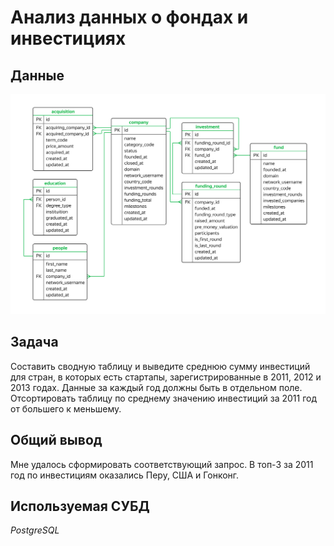 # Анализ данных о фондах и инвестициях


## Данные

![image](basic_sql_project_ERD.png)

## Задача

Составить сводную таблицу и выведите среднюю сумму инвестиций для стран, в которых есть стартапы, зарегистрированные в 2011, 2012 и 2013 годах. Данные за каждый год должны быть в отдельном поле. Отсортировать таблицу по среднему значению инвестиций за 2011 год от большего к меньшему.

## 

## Общий вывод

Мне удалось сформировать соответствующий запрос. В топ-3 за 2011 год по инвестициям оказались Перу, США и Гонконг.

## 

## Используемая СУБД
*PostgreSQL*